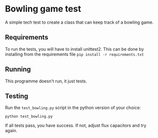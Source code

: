 # Bowling game test
A simple tech test to create a class that can keep track of a bowling game.

## Requirements
To run the tests, you will have to install unittest2. 
This can be done by installing from the requirements file
`pip install -r requirements.txt`

## Running
This programme doesn't run, it just tests.

## Testing
Run the `test_bowling.py` script in the python version of your choice:

`python test_bowling.py`

If all tests pass, you have success. If not, adjust flux capacitors and try again.
